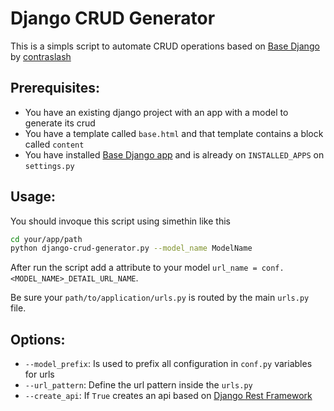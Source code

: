 # Django CRUD Generator

This is a simpls script to automate CRUD operations based on [Base Django](https://git.contraslash.com/ma0/base-django) 
by [contraslash](https://contraslash.com)
 
## Prerequisites:

- You have an existing django project with an app with a model to generate its crud
- You have a template called `base.html` and that template contains a block called `content`
- You have installed [Base Django app](https://git.contraslash.com/ma0/base-django)  and is already on `INSTALLED_APPS` on `settings.py`

## Usage:
You should invoque this script using simethin like this

```bash
cd your/app/path
python django-crud-generator.py --model_name ModelName
```

After run the script add a attribute to your model `url_name = conf.<MODEL_NAME>_DETAIL_URL_NAME`.

Be sure your `path/to/application/urls.py` is routed by the main `urls.py` file.

## Options:
- `--model_prefix`: Is used to prefix all configuration in `conf.py` variables for urls
- `--url_pattern`: Define the url pattern inside the `urls.py`
- `--create_api`: If `True` creates an api based on [Django Rest Framework](http://www.django-rest-framework.org/)
